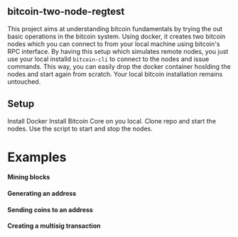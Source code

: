 ## bitcoin-two-node-regtest
This project aims at understanding bitcoin fundamentals by trying the out basic operations in the bitcoin system. Using docker, it creates two bitcoin nodes which you can connect to from your local machine using bitcoin's RPC interface. By having this setup which simulates remote nodes, you just use your local installd `bitcoin-cli` to connect to the nodes and issue commands. This way, you can easily drop the docker container hoslding the nodes and start again from scratch. Your local bitcoin installation remains untouched.

## Setup
Install Docker
Install Bitcoin Core on you local.
Clone repo and start the nodes. Use the script to start and stop the nodes.
# Examples
#### Mining blocks
#### Generating an address
#### Sending coins to an address
#### Creating a multisig transaction

